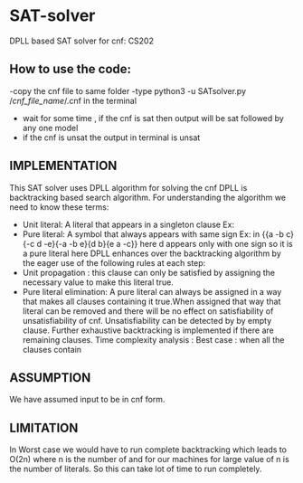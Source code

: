 # SAT-solver
DPLL based SAT solver for cnf: CS202 
## How to use the code:
-copy the cnf file to same folder
-type python3 -u SATsolver.py /*cnf_file_name*/.cnf in the terminal
- wait for some time , if the cnf is sat then output will be sat followed by any one model
- if the cnf is unsat the output in terminal is unsat
## IMPLEMENTATION
This SAT solver uses DPLL algorithm for solving the cnf
DPLL is backtracking based search algorithm.
For understanding the algorithm we need to know these terms:
- Unit literal: A literal that appears in a singleton clause
Ex:
- Pure literal: A symbol that always appears with same sign
Ex: in {{a -b c}{-c d -e}{-a -b e}{d b}{e a -c}} here d appears only with one
sign so it is a pure literal here
DPLL enhances over the backtracking algorithm by the eager use of the following rules at
each step:
- Unit propagation : this clause can only be satisfied by assigning the necessary value to make
this literal true.
- Pure literal elimination: A pure literal can always be assigned in a way that makes all clauses
containing it true.When assigned that way that literal can be removed and there will be no
effect on satisfiability of unsatisfiability of cnf.
Unsatisfiability can be detected by by empty clause.
Further exhaustive backtracking is implemented if there are remaining clauses.
Time complexity analysis :
Best case : when all the clauses contain
## ASSUMPTION
We have assumed input to be in cnf form.
## LIMITATION
In Worst case we would have to run complete backtracking which leads to O(2n) where n is the
number of and for our machines for large value of n is the number of literals. So this can take lot
of time to run completely.
